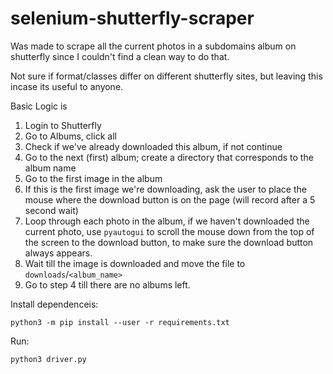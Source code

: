 # selenium-shutterfly-scraper

Was made to scrape all the current photos in a subdomains album on shutterfly since I couldn't find a clean way to do that.

Not sure if format/classes differ on different shutterfly sites, but leaving this incase its useful to anyone.

Basic Logic is

1) Login to Shutterfly
2) Go to Albums, click all
3) Check if we've already downloaded this album, if not continue
4) Go to the next (first) album; create a directory that corresponds to the album name 
5) Go to the first image in the album
6) If this is the first image we're downloading, ask the user to place the mouse where the download button is on the page (will record after a 5 second wait)
6) Loop through each photo in the album, if we haven't downloaded the current photo, use `pyautogui` to scroll the mouse down from the top of the screen to the download button, to make sure the download button always appears.
7) Wait till the image is downloaded and move the file to `downloads`/`<album_name>`
8) Go to step 4 till there are no albums left.

Install dependenceis:

`python3 -m pip install --user -r requirements.txt`

Run:

`python3 driver.py`

